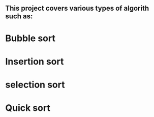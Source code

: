 ## This project covers various types of algorith such as:
# Bubble sort
# Insertion sort
# selection sort
# Quick sort 

